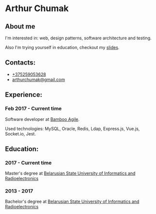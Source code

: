 # Arthur Chumak

## About me

I'm interested in: web, design patterns, software architecture and testing.

Also I'm trying yourself in education, checkout my [slides](https://arthurchumak.github.io/slides/).

## Contacts:
- [+375259053628](tel:+375259053628)
- [arthurchumak@gmail.com](mailto:arthurchumak@gmail.com)

## Experience:

### Feb 2017 - Current time

Software developer at [Bamboo Agile](https://bambooagile.eu).

Used technologies: MySQL, Oracle, Redis, Ldap, Express.js, Vue.js, Socket.io, Jest.

## Education:

### 2017 - Current time

Мaster's degree at [Belarusian State University of Informatics and Radioelectronics](https://www.bsuir.by)


### 2013 - 2017

Bachelor's degree at [Belarusian State University of Informatics and Radioelectronics](https://www.bsuir.by)

